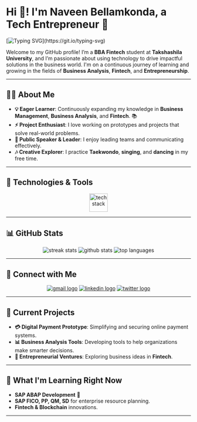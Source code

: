 # Hi 👋! I'm Naveen Bellamkonda, a Tech Entrepreneur 🚀

[![Typing SVG](https://readme-typing-svg.herokuapp.com?font=Fira+Code&size=22&pause=1000&color=F7B801&center=true&vCenter=true&width=700&lines=Tech+Entrepreneur+%7C+Fintech+Innovator;SAP+ABAP+Developer+%7C+Business+Analyst;Passionate+about+Technology+%26+Finance!)](https://git.io/typing-svg)


Welcome to my GitHub profile! I’m a **BBA Fintech** student at **Takshashila University**, and I’m passionate about using technology to drive impactful solutions in the business world. I'm on a continuous journey of learning and growing in the fields of **Business Analysis**, **Fintech**, and **Entrepreneurship**.

---

## 👨‍💻 About Me

- **💡 Eager Learner**: Continuously expanding my knowledge in **Business Management**, **Business Analysis**, and **Fintech**. 📚
- **⚡ Project Enthusiast**: I love working on prototypes and projects that solve real-world problems.  
- **🎤 Public Speaker & Leader**: I enjoy leading teams and communicating effectively.  
- **🎶 Creative Explorer**: I practice **Taekwondo**, **singing**, and **dancing** in my free time.  

---

## 🔧 Technologies & Tools

<div align="center">
  <img src="https://skillicons.dev/icons?i=git,mysql,postgres" height="50" alt="tech stack"/>
</div>

---

## 📊 GitHub Stats

<div align="center">
  <img src="https://github-readme-streak-stats.herokuapp.com/?user=NaveenFintech&theme=dracula&hide_border=false" alt="streak stats" />
  <img src="https://github-readme-stats.vercel.app/api?username=NaveenFintech&show_icons=true&theme=dracula&hide_border=false" alt="github stats" />
  <img src="https://github-readme-stats.vercel.app/api/top-langs/?username=NaveenFintech&layout=compact&theme=dracula&hide_border=false" alt="top languages" />
</div>

---

## 🔗 Connect with Me

<div align="center">
  <a href="mailto:youremail@gmail.com"><img src="https://img.shields.io/badge/Gmail-D14836?style=for-the-badge&logo=gmail&logoColor=white" alt="gmail logo"/></a>
  <a href="https://www.linkedin.com/in/yourlinkedin"><img src="https://img.shields.io/badge/LinkedIn-0077B5?style=for-the-badge&logo=linkedin&logoColor=white" alt="linkedin logo"/></a>
  <a href="https://twitter.com/yourtwitter"><img src="https://img.shields.io/badge/Twitter-1DA1F2?style=for-the-badge&logo=twitter&logoColor=white" alt="twitter logo"/></a>
</div>

---

## 🎯 Current Projects

- **💳 Digital Payment Prototype**: Simplifying and securing online payment systems.
- **📊 Business Analysis Tools**: Developing tools to help organizations make smarter decisions.
- **🚀 Entrepreneurial Ventures**: Exploring business ideas in **Fintech**.

---

## 🌱 What I'm Learning Right Now

- **SAP ABAP Development** 🚀
- **SAP FICO, PP, QM, SD** for enterprise resource planning.
- **Fintech & Blockchain** innovations.

---
